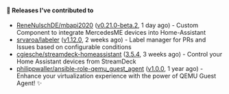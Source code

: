 #### 🔭 Releases I've contributed to

- [ReneNulschDE/mbapi2020](https://github.com/ReneNulschDE/mbapi2020) ([v0.21.0-beta.2](https://github.com/ReneNulschDE/mbapi2020/releases/tag/v0.21.0-beta.2), 1 day ago) - Custom Component to integrate MercedesME devices into Home-Assistant
- [srvaroa/labeler](https://github.com/srvaroa/labeler) ([v1.12.0](https://github.com/srvaroa/labeler/releases/tag/v1.12.0), 2 weeks ago) - Label manager for PRs and Issues based on configurable conditions
- [cgiesche/streamdeck-homeassistant](https://github.com/cgiesche/streamdeck-homeassistant) ([3.5.4](https://github.com/cgiesche/streamdeck-homeassistant/releases/tag/3.5.4), 3 weeks ago) - Control your Home Assistant devices from StreamDeck
- [philippwaller/ansible-role-qemu_guest_agent](https://github.com/philippwaller/ansible-role-qemu_guest_agent) ([v1.0.0](https://github.com/philippwaller/ansible-role-qemu_guest_agent/releases/tag/v1.0.0), 1 year ago) - Enhance your virtualization experience with the power of QEMU Guest Agent! ✨
